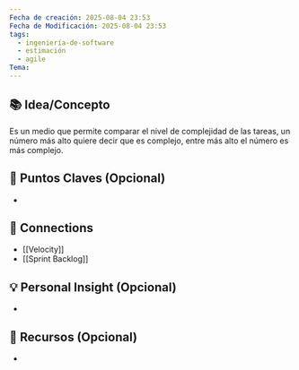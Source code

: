 ```yaml
---
Fecha de creación: 2025-08-04 23:53
Fecha de Modificación: 2025-08-04 23:53
tags:
  - ingeniería-de-software
  - estimación
  - agile
Tema:
---
```



## 📚 Idea/Concepto 

Es un medio que permite comparar el nivel de complejidad de las tareas, un número más alto quiere decir que es complejo, entre más alto el número es más complejo.
## 📌 Puntos Claves (Opcional)
- 

## 🔗 Connections
- [[Velocity]]
- [[Sprint Backlog]]

## 💡 Personal Insight (Opcional)
- 
## 🧾 Recursos (Opcional)
- 